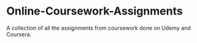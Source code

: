# Online-Coursework-Assignments
A collection of all the assignments from coursework done on Udemy and Coursera. 
